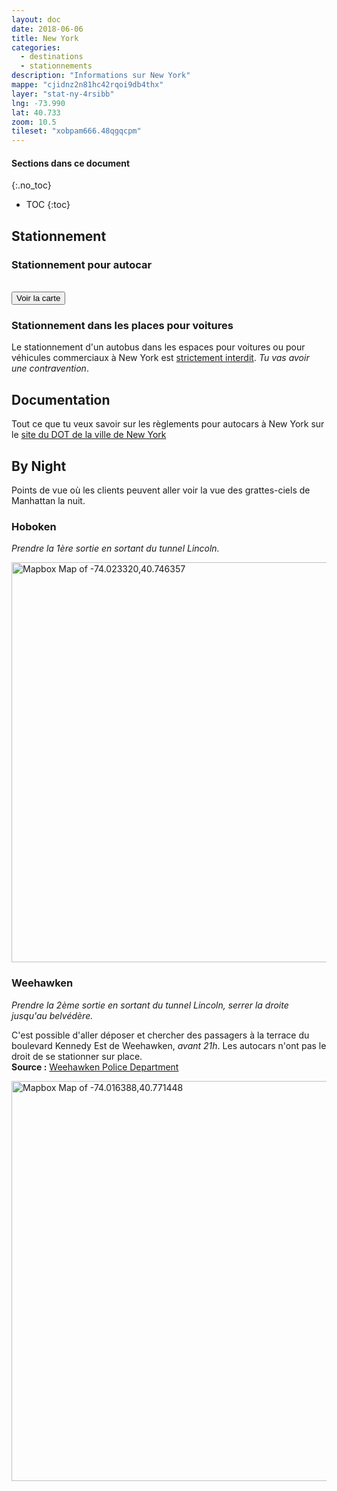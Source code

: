 ```yaml
---
layout: doc
date: 2018-06-06
title: New York
categories:
  - destinations
  - stationnements
description: "Informations sur New York"
mappe: "cjidnz2n81hc42rqoi9db4thx"
layer: "stat-ny-4rsibb"
lng: -73.990
lat: 40.733
zoom: 10.5
tileset: "xobpam666.48qgqcpm"
---
```

#### Sections dans ce document
{:.no_toc}
* TOC
{:toc}

## Stationnement

### Stationnement pour autocar

<br>
<input class="uk-button uk-button-primary uk-width-1-1" type="button" onclick="location.href='/mappes/mappe-stationnement/index.html?mappe={{ page.mappe }}&layer={{ page.layer }}&lng={{ page.lng }}&lat={{ page.lat }}&zoom={{ page.zoom }}&tileset={{ page.tileset }}'" value="Voir la carte">

<!-- #### Downtown

{% include stationnement/new-york-downtown-stationnement-include.html %}

#### Midtown

{% include stationnement/new-york-midtown-stationnement-include.html %}

#### Uptown

{% include stationnement/new-york-uptown-stationnement-include.html %} -->

### Stationnement dans les places pour voitures

Le stationnement d'un autobus dans les espaces pour voitures ou pour véhicules commerciaux à New York est [strictement interdit](http://www.nyc.gov/html/dot/html/ferrybus/charterbus.shtml#zones). *Tu vas avoir une contravention*.

## Documentation

Tout ce que tu veux savoir sur les règlements pour autocars à New York sur le [site du DOT de la ville de New York](http://www.nyc.gov/html/dot/html/ferrybus/charterbus.shtml#zones)

## By Night

Points de vue où les clients peuvent aller voir la vue des grattes-ciels de Manhattan la nuit.

### Hoboken

*Prendre la 1ère sortie en sortant du tunnel Lincoln.*

<a href='https://maps.google.com/maps?q=40.746357,-74.023320'><img width="640" src="https://api.mapbox.com/v4/mapbox.high-contrast/pin-l-bus+ff2600(-74.023320,40.746357)/-74.023320,40.746357,13/640x320@2x.png?access_token=pk.eyJ1IjoieG9icGFtNjY2IiwiYSI6ImNqZnBiY3E0ZTBmbDUzM3FvMjZta3IxZWYifQ.Y8TVWK0bfi0mRBnz8cMLdw" alt="Mapbox Map of -74.023320,40.746357"></a>

### Weehawken

*Prendre la 2ème sortie en sortant du tunnel Lincoln, serrer la droite jusqu'au belvédère.*

C'est possible d'aller déposer et chercher des passagers à la terrace du boulevard Kennedy Est de Weehawken, *avant 21h*. Les autocars n'ont pas le droit de se stationner sur place.  
**Source :** <a href="tel:201-863-7800">Weehawken Police Department</a>

<a href='https://maps.google.com/maps?q=40.771448,-74.016388'><img width="640" src="https://api.mapbox.com/v4/mapbox.high-contrast/pin-l-bus+ff2600(-74.016388,40.771448)/-74.016388,40.771448,15/640x320@2x.png?access_token=pk.eyJ1IjoieG9icGFtNjY2IiwiYSI6ImNqZnBiY3E0ZTBmbDUzM3FvMjZta3IxZWYifQ.Y8TVWK0bfi0mRBnz8cMLdw" alt="Mapbox Map of -74.016388,40.771448"></a>
